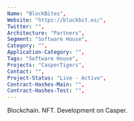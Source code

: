 ```yaml
--- 
Name: "BlockBites", 
Website: "https://blockbit.es/", 
Twitter: "", 
Architecture: "Partners",
Segment: "Software House",
Category: "",
Application-Category: "",
Tags: "Software House",
Projects: "CasperTigers",
Contact: "",
Project-Status: "Live - Active",
Contract-Hashes-Main: "",
Contract-Hashes-Test: "",
--- 
```

<!--lang:en--> 
Blockchain. NFT. Development on Casper.
<!--lang:es--] 
cadena de bloques. NFT. Desarrollo en Casper.
<!--lang:de--] 
Blockchain. NFT. Entwicklung auf Casper.
<!--lang:fr--] 
Chaîne de blocs. NFT. Développement sur Casper.
<!--lang:pl--] 
Łańcuch bloków. NFT. Rozwój na Casper.
<!--lang:uk--] 
Блокчейн. NFT. Розробка на Casper.
[!--lang:*--> 
